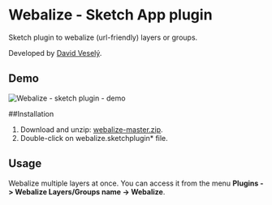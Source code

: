 Webalize - Sketch App plugin
========

Sketch plugin to webalize (url-friendly) layers or groups. 

Developed by [David Veselý](http://davidvesely.cz/).

## Demo
![Webalize - sketch plugin - demo](http://davidvesely.cz/webalize-demo.gif)


##Installation
1. Download and unzip: [webalize-master.zip].
2. Double-click on webalize.sketchplugin* file.

[webalize-master.zip]: https://github.com/vesely/webalize/archive/master.zip

## Usage
Webalize multiple layers at once. You can access it from the menu **Plugins -> Webalize Layers/Groups name -> Webalize**.